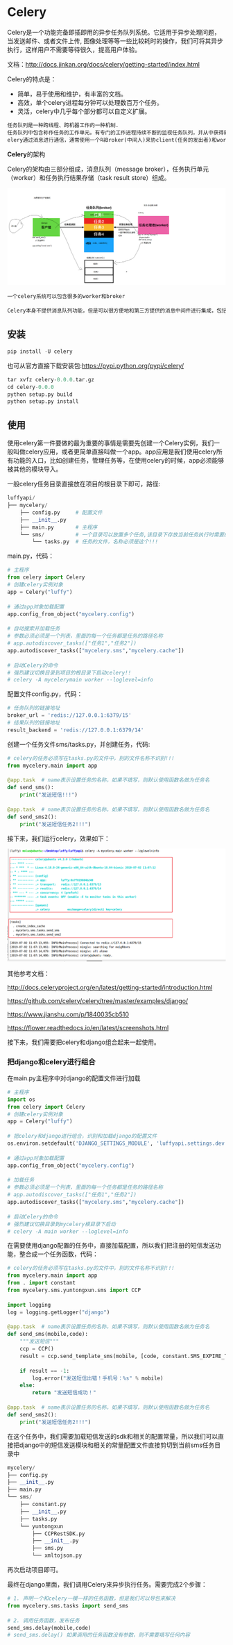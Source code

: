 # Celery

Celery是一个功能完备即插即用的异步任务队列系统。它适用于异步处理问题，当发送邮件、或者文件上传, 图像处理等等一些比较耗时的操作，我们可将其异步执行，这样用户不需要等待很久，提高用户体验。

文档：http://docs.jinkan.org/docs/celery/getting-started/index.html

Celery的特点是：

- 简单，易于使用和维护，有丰富的文档。
- 高效，单个celery进程每分钟可以处理数百万个任务。
- 灵活，celery中几乎每个部分都可以自定义扩展。



```python
任务队列是一种跨线程、跨机器工作的一种机制.
任务队列中包含称作任务的工作单元。有专门的工作进程持续不断的监视任务队列，并从中获得新的任务并处理.
elery通过消息进行通信，通常使用一个叫Broker(中间人)来协client(任务的发出者)和worker(任务的处理者). clients发出消息到队列中，broker将队列中的信息派发给worker来处理。
```





**Celery**的架构

Celery的架构由三部分组成，消息队列（message broker），任务执行单元（worker）和任务执行结果存储（task result store）组成。

![img](https://raw.githubusercontent.com/adcwb/storages/master/3.png)

```python
一个celery系统可以包含很多的worker和broker

Celery本身不提供消息队列功能，但是可以很方便地和第三方提供的消息中间件进行集成，包括RabbitMQ,Redis,MongoDB等
```

## 安装

```python
pip install -U celery
```

也可从官方直接下载安装包:<https://pypi.python.org/pypi/celery/>

```python
tar xvfz celery-0.0.0.tar.gz
cd celery-0.0.0
python setup.py build
python setup.py install
```

## 使用

使用celery第一件要做的最为重要的事情是需要先创建一个Celery实例，我们一般叫做celery应用，或者更简单直接叫做一个app。app应用是我们使用celery所有功能的入口，比如创建任务，管理任务等，在使用celery的时候，app必须能够被其他的模块导入。

一般celery任务目录直接放在项目的根目录下即可，路径:

```python
luffyapi/
├── mycelery/
    ├── config.py     # 配置文件
    ├── __init__.py   
    ├── main.py       # 主程序
    └── sms/          # 一个目录可以放置多个任务,该目录下存放当前任务执行时需要的模块或依赖
        └── tasks.py  # 任务的文件，名称必须是这个!!!
```



main.py，代码：

```python
# 主程序
from celery import Celery
# 创建celery实例对象
app = Celery("luffy")

# 通过app对象加载配置
app.config_from_object("mycelery.config")

# 自动搜索并加载任务
# 参数必须必须是一个列表，里面的每一个任务都是任务的路径名称
# app.autodiscover_tasks(["任务1","任务2"])
app.autodiscover_tasks(["mycelery.sms","mycelery.cache"])

# 启动Celery的命令
# 强烈建议切换目录到项目的根目录下启动celery!!
# celery -A mycelerymain worker --loglevel=info
```

配置文件config.py，代码：

```python
# 任务队列的链接地址
broker_url = 'redis://127.0.0.1:6379/15'
# 结果队列的链接地址
result_backend = 'redis://127.0.0.1:6379/14'
```



创建一个任务文件sms/tasks.py，并创建任务，代码:

```python
# celery的任务必须写在tasks.py的文件中，别的文件名称不识别!!!
from mycelery.main import app

@app.task  # name表示设置任务的名称，如果不填写，则默认使用函数名做为任务名
def send_sms():
    print("发送短信!!!")

@app.task  # name表示设置任务的名称，如果不填写，则默认使用函数名做为任务名
def send_sms2():
    print("发送短信任务2!!!")
```



接下来，我们运行celery，效果如下：

![1562037230098](https://raw.githubusercontent.com/adcwb/storages/master/1562037230098.png)

其他参考文档：

http://docs.celeryproject.org/en/latest/getting-started/introduction.html

https://github.com/celery/celery/tree/master/examples/django/

https://www.jianshu.com/p/1840035cb510

https://flower.readthedocs.io/en/latest/screenshots.html



接下来，我们需要把celery和django组合起来一起使用。

### 把django和celery进行组合

在main.py主程序中对django的配置文件进行加载

```python
# 主程序
import os
from celery import Celery
# 创建celery实例对象
app = Celery("luffy")

# 把celery和django进行组合，识别和加载django的配置文件
os.environ.setdefault('DJANGO_SETTINGS_MODULE', 'luffyapi.settings.dev')

# 通过app对象加载配置
app.config_from_object("mycelery.config")

# 加载任务
# 参数必须必须是一个列表，里面的每一个任务都是任务的路径名称
# app.autodiscover_tasks(["任务1","任务2"])
app.autodiscover_tasks(["mycelery.sms","mycelery.cache"])

# 启动Celery的命令
# 强烈建议切换目录到mycelery根目录下启动
# celery -A main worker --loglevel=info
```

在需要使用django配置的任务中，直接加载配置，所以我们把注册的短信发送功能，整合成一个任务函数，代码：

```python
# celery的任务必须写在tasks.py的文件中，别的文件名称不识别!!!
from mycelery.main import app
from . import constant
from mycelery.sms.yuntongxun.sms import CCP

import logging
log = logging.getLogger("django")

@app.task  # name表示设置任务的名称，如果不填写，则默认使用函数名做为任务名
def send_sms(mobile,code):
    """发送短信"""
    ccp = CCP()
    result = ccp.send_template_sms(mobile, [code, constant.SMS_EXPIRE_TIME // 60], constant.SMS_TEMPLATE_ID)

    if result == -1:
        log.error("发送短信出错！手机号：%s" % mobile)
    else:
        return "发送短信成功！"

@app.task  # name表示设置任务的名称，如果不填写，则默认使用函数名做为任务名
def send_sms2():
    print("发送短信任务2!!!")
```

在这个任务中，我们需要加载短信发送的sdk和相关的配置常量，所以我们可以直接把django中的短信发送模块和相关的常量配置文件直接剪切到当前sms任务目录中

```python
mycelery/
├── config.py
├── __init__.py
├── main.py
└── sms/
    ├── constant.py
    ├── __init__.py
    ├── tasks.py
    └── yuntongxun
        ├── CCPRestSDK.py
        ├── __init__.py
        ├── sms.py
        └── xmltojson.py

```

再次启动项目即可。



最终在django里面，我们调用Celery来异步执行任务。需要完成2个步骤：

```python
# 1. 声明一个和celery一模一样的任务函数，但是我们可以导包来解决
from mycelery.sms.tasks import send_sms

# 2. 调用任务函数，发布任务
send_sms.delay(mobile,code)
# send_sms.delay() 如果调用的任务函数没有参数，则不需要填写任何内容
```